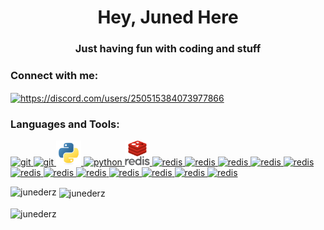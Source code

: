 <h1 align="center">Hey, Juned Here</h1>
<h3 align="center">Just having fun with coding and stuff</h3>

<h3 align="left">Connect with me:</h3>
<p align="left">
<a href="https://discord.com/users/250515384073977866" target="blank"><img align="center" src="https://raw.githubusercontent.com/rahuldkjain/github-profile-readme-generator/master/src/images/icons/Social/discord.svg" alt="https://discord.com/users/250515384073977866" height="30" width="40" /></a>
</p>

<h3 align="left">Languages and Tools:</h3>
<p align="left"> 
  <a href="https://github.com/SkriptLang/Skript/" target="_blank" rel="noreferrer"> 
    <img src="https://repository-images.githubusercontent.com/152675496/5d1bcd00-61c7-11e9-9aee-5aab12aa02cf" alt="git" width="40" height="40"/> 
  </a> 
  <a href="https://git-scm.com/" target="_blank" rel="noreferrer"> 
    <img src="https://www.vectorlogo.zone/logos/git-scm/git-scm-icon.svg" alt="git" width="40" height="40"/> 
  </a> 
  <a href="https://www.python.org" target="_blank" rel="noreferrer"> 
    <img src="https://raw.githubusercontent.com/devicons/devicon/master/icons/python/python-original.svg" alt="python" width="40" height="40"/> 
  </a> 
  <a href="https://flask.palletsprojects.com/" target="_blank" rel="noreferrer"> 
    <img src="https://repository-images.githubusercontent.com/596892/cc2c69ec-9251-4b33-8283-b86a8659c9cb" alt="python" width="40" height="40"/> 
  </a> 
  <a href="https://redis.io" target="_blank" rel="noreferrer"> 
    <img src="https://raw.githubusercontent.com/devicons/devicon/master/icons/redis/redis-original-wordmark.svg" alt="redis" width="40" height="40"/> 
  </a> 
  <a href="https://en.wikipedia.org/wiki/HTML" target="_blank" rel="noreferrer"> 
    <img src="https://upload.wikimedia.org/wikipedia/commons/thumb/6/61/HTML5_logo_and_wordmark.svg/180px-HTML5_logo_and_wordmark.svg.png" alt="redis" width="40" height="40"/> 
  </a> 
  <a href="https://en.wikipedia.org/wiki/CSS" target="_blank" rel="noreferrer"> 
    <img src="https://upload.wikimedia.org/wikipedia/commons/thumb/d/d5/CSS3_logo_and_wordmark.svg/120px-CSS3_logo_and_wordmark.svg.png" alt="redis" width="40" height="40"/> 
  </a> 
  <a href="https://react.dev/" target="_blank" rel="noreferrer"> 
    <img src="https://cdn1.iconfinder.com/data/icons/programing-development-8/24/react_logo-512.png" alt="redis" width="40" height="40"/> 
  </a> 
  <a href="https://vala.dev/" target="_blank" rel="noreferrer"> 
    <img src="https://upload.wikimedia.org/wikipedia/commons/thumb/9/92/Vala_Logo.svg/1200px-Vala_Logo.svg.png" alt="redis" width="40" height="40"/> 
  </a> 
  <a href="https://flutter.dev/" target="_blank" rel="noreferrer"> 
    <img src="https://cdn-images-1.medium.com/max/1200/1*5-aoK8IBmXve5whBQM90GA.png" alt="redis" width="40" height="40"/> 
  </a> 
  <a href="https://gcc.gnu.org/" target="_blank" rel="noreferrer"> 
    <img src="https://upload.wikimedia.org/wikipedia/commons/3/32/C%2B%2B_logo.png" alt="redis" width="40" height="40"/> 
  </a> 
  <a href="https://go.dev/" target="_blank" rel="noreferrer"> 
    <img src="https://go.dev/blog/go-brand/Go-Logo/PNG/Go-Logo_Blue.png" alt="redis" width="40" height="40"/> 
  </a> 
  <a href="https://www.postgresql.org/" target="_blank" rel="noreferrer"> 
    <img src="https://upload.wikimedia.org/wikipedia/commons/2/29/Postgresql_elephant.svg" alt="redis" width="40" height="40"/> 
  </a> 
  <a href="https://www.mysql.com/" target="_blank" rel="noreferrer"> 
    <img src="https://upload.wikimedia.org/wikipedia/id/a/a9/MySQL.png" alt="redis" width="40" height="40"/> 
  </a> 
  <a href="https://www.mongodb.com/" target="_blank" rel="noreferrer"> 
    <img src="https://miro.medium.com/v2/resize:fit:512/1*doAg1_fMQKWFoub-6gwUiQ.png" alt="redis" width="40" height="40"/> 
  </a> 
  <a href="https://www.djangoproject.com/" target="_blank" rel="noreferrer"> 
    <img src="https://automationpanda.com/wp-content/uploads/2017/09/django-logo-negative.png" alt="redis" width="40" height="40"/> 
  </a>
  <a href="https://nginx.org/en/" target="_blank" rel="noreferrer"> 
    <img src="https://download.logo.wine/logo/Nginx/Nginx-Logo.wine.png" alt="redis" width="40" height="40"/> 
  </a>  
</p>

<p><img align="left" src="https://github-readme-stats.vercel.app/api/top-langs?username=junederz&show_icons=true&locale=en&layout=compact" alt="junederz" /></p>

<p>&nbsp;<img align="center" src="https://github-readme-stats.vercel.app/api?username=junederz&show_icons=true&locale=en" alt="junederz" /></p>

<p><img align="center" src="https://github-readme-streak-stats.herokuapp.com/?user=junederz&" alt="junederz" /></p>
